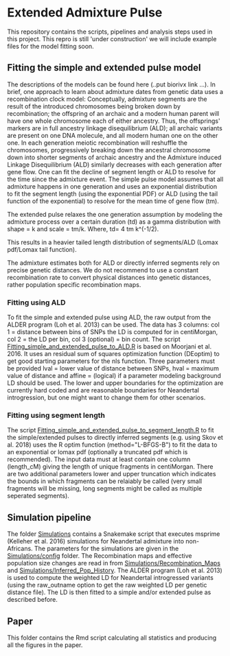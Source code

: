 # Extended Admixture Pulse

This repository contains the scripts, pipelines and analysis steps used in this project. 
This repro is still 'under construction' we will include example files for the model fitting soon.

## Fitting the simple and extended pulse model
The descriptions of the models can be found here (..put biorivx link ...). In brief, one approach to learn about admixture dates from genetic data uses a recombination clock model: Conceptually, admixture segments are the result of the introduced chromosomes being broken down by recombination; the offspring of an archaic and a modern human parent will have one whole chromosome each of either ancestry. Thus, the offsprings' markers are in full ancestry linkage disequilibrium (ALD); all archaic variants are present on one DNA molecule, and all modern human one on the other one. In each generation meiotic recombination will reshuffle the chromosomes, progressively breaking down the ancestral chromosome down into shorter segments of archaic ancestry and the Admixture induced Linkage Disequilibrium (ALD) similarly decreases with each generation after gene flow. One can fit the decline of segment length or ALD to resolve for the time since the admixture event. The simple pulse model assumes that all admixture happens in one generation and uses an exponential distribution to fit the segment length (using the exponential PDF) or ALD (using the tail function of the exponential) to resolve for the mean time of gene flow (tm). 

The extended pulse relaxes the one generation assumption by modeling the admixture process over a certain duration (td) as a gamma distribution with shape = k and scale = tm/k.
Where, td= 4 tm k^(-1/2). 

This results in a heavier tailed length distribution of segments/ALD (Lomax pdf/Lomax tail function). 

The admixture estimates both for ALD or directly inferred segments rely on precise genetic distances. We do not recommend to use a constant recombination rate to convert physical distances into genetic distances, rather population specific recombination maps.

### Fitting using ALD

To fit the simple and extended pulse using ALD, the raw output from the ALDER program (Loh et al. 2013) can be used. The data has 3 columns: col 1 = distance between bins of SNPs the LD is computed for in centiMorgan, col 2 = the LD per bin, col 3 (optional) = bin count.
The script [Fitting_simple_and_extended_pulse_to_ALD.R](Extended_Admixture_Pulse_inferrence/Fitting_simple_and_extended_pulse_to_ALD.R) is based on Moorjani et al. 2016. It uses an residual sum of squares optimization function (DEoptim) to get good starting parameters for the nls function. Three parameters must be provided lval = lower value of distance between SNPs, hval = maximum value of distance and 
affine = (logical) if a parameter modeling background LD should be used. The lower and upper boundaries for the optimization are currently hard coded and are reasonable boundaries for Neandertal introgression, but one might want to change them for other scenarios.

### Fitting using segment length

The script [Fitting_simple_and_extended_pulse_to_segment_length.R](Extended_Admixture_Pulse_inferrence/Fitting_simple_and_extended_pulse_to_segment_length.R) to fit the simple/extended pulses to directly inferred segments (e.g. using Skov et al. 2018) uses the R optim function (method="L-BFGS-B") to fit the data to an exponential or lomax pdf (optionally a truncated pdf which is recommended). The input data must at least contain one column (length_cM) giving the length of unique fragments in centiMorgan. There are two additional parameters lower and upper truncation which indicates the bounds in which fragments can be relaiably be called (very small fragments will be missing, long segments might be called as multiple seperated segments).

## Simulation pipeline
The folder [Simulations](Simulations) contains 
a Snakemake script that executes msprime (Kelleher et al. 2016) simulations for Neandertal admixture into non-Africans. The parameters for the simulations are given
in the [Simulations/config](Simulations/config) folder. The Recombination maps and effective population size changes are read in from [Simulations/Recombination_Maps](Simulations/Recombination_Maps) and 
[Simulations/Inferred_Pop_History](Simulations/Inferred_Pop_History). The ALDER program (Loh et al. 2013) is used to compute the weighted LD for Neandertal introgressed variants (using the raw_outname option to get the raw weighted LD per genetic distance file). The LD is then
fitted to a simple and/or extended pulse as described before.

## Paper

This folder contains the Rmd script calculating all statistics and producing all the figures in the paper.
